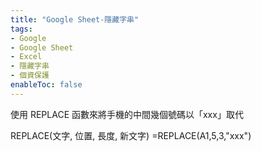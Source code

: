 ```yaml
---
title: "Google Sheet-隱藏字串"
tags: 
- Google
- Google Sheet
- Excel
- 隱藏字串
- 個資保護
enableToc: false
---
```


使用 REPLACE 函數來將手機的中間幾個號碼以「xxx」取代

REPLACE(文字, 位置, 長度, 新文字)
=REPLACE(A1,5,3,"xxx")

